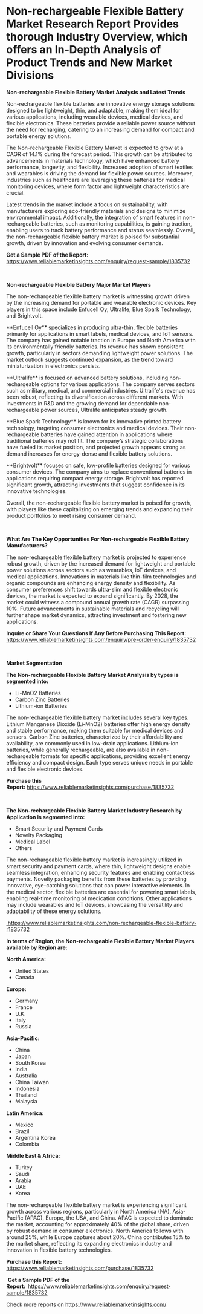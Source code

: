 <p><h1>Non-rechargeable Flexible Battery Market Research Report Provides thorough Industry Overview, which offers an In-Depth Analysis of Product Trends and New Market Divisions</h1></p><p><strong>Non-rechargeable Flexible Battery Market Analysis and Latest Trends</strong></p>
<p><p>Non-rechargeable flexible batteries are innovative energy storage solutions designed to be lightweight, thin, and adaptable, making them ideal for various applications, including wearable devices, medical devices, and flexible electronics. These batteries provide a reliable power source without the need for recharging, catering to an increasing demand for compact and portable energy solutions.</p><p>The Non-rechargeable Flexible Battery Market is expected to grow at a CAGR of 14.1% during the forecast period. This growth can be attributed to advancements in materials technology, which have enhanced battery performance, longevity, and flexibility. Increased adoption of smart textiles and wearables is driving the demand for flexible power sources. Moreover, industries such as healthcare are leveraging these batteries for medical monitoring devices, where form factor and lightweight characteristics are crucial.</p><p>Latest trends in the market include a focus on sustainability, with manufacturers exploring eco-friendly materials and designs to minimize environmental impact. Additionally, the integration of smart features in non-rechargeable batteries, such as monitoring capabilities, is gaining traction, enabling users to track battery performance and status seamlessly. Overall, the non-rechargeable flexible battery market is poised for substantial growth, driven by innovation and evolving consumer demands.</p></p>
<p><strong>Get a Sample PDF of the Report:&nbsp;</strong> <a href="https://www.reliablemarketinsights.com/enquiry/request-sample/1835732?utm_campaign=2888&utm_medium=2&utm_source=Github&utm_content=ia&utm_term=26032025&utm_id=non-rechargeable-flexible-battery">https://www.reliablemarketinsights.com/enquiry/request-sample/1835732</a></p>
<p>&nbsp;</p>
<p><strong>Non-rechargeable Flexible Battery Major Market Players</strong></p>
<p><p>The non-rechargeable flexible battery market is witnessing growth driven by the increasing demand for portable and wearable electronic devices. Key players in this space include Enfucell Oy, Ultralife, Blue Spark Technology, and Brightvolt.</p><p>**Enfucell Oy** specializes in producing ultra-thin, flexible batteries primarily for applications in smart labels, medical devices, and IoT sensors. The company has gained notable traction in Europe and North America with its environmentally friendly batteries. Its revenue has shown consistent growth, particularly in sectors demanding lightweight power solutions. The market outlook suggests continued expansion, as the trend toward miniaturization in electronics persists.</p><p>**Ultralife** is focused on advanced battery solutions, including non-rechargeable options for various applications. The company serves sectors such as military, medical, and commercial industries. Ultralife's revenue has been robust, reflecting its diversification across different markets. With investments in R&D and the growing demand for dependable non-rechargeable power sources, Ultralife anticipates steady growth.</p><p>**Blue Spark Technology** is known for its innovative printed battery technology, targeting consumer electronics and medical devices. Their non-rechargeable batteries have gained attention in applications where traditional batteries may not fit. The company’s strategic collaborations have fueled its market position, and projected growth appears strong as demand increases for energy-dense and flexible battery solutions.</p><p>**Brightvolt** focuses on safe, low-profile batteries designed for various consumer devices. The company aims to replace conventional batteries in applications requiring compact energy storage. Brightvolt has reported significant growth, attracting investments that suggest confidence in its innovative technologies.</p><p>Overall, the non-rechargeable flexible battery market is poised for growth, with players like these capitalizing on emerging trends and expanding their product portfolios to meet rising consumer demand.</p></p>
<p>&nbsp;</p>
<p><strong>What Are The Key Opportunities For Non-rechargeable Flexible Battery Manufacturers?</strong></p>
<p><p>The non-rechargeable flexible battery market is projected to experience robust growth, driven by the increased demand for lightweight and portable power solutions across sectors such as wearables, IoT devices, and medical applications. Innovations in materials like thin-film technologies and organic compounds are enhancing energy density and flexibility. As consumer preferences shift towards ultra-slim and flexible electronic devices, the market is expected to expand significantly. By 2028, the market could witness a compound annual growth rate (CAGR) surpassing 10%. Future advancements in sustainable materials and recycling will further shape market dynamics, attracting investment and fostering new applications.</p></p>
<p><strong>Inquire or Share Your Questions If Any Before Purchasing This Report:</strong> <a href="https://www.reliablemarketinsights.com/enquiry/pre-order-enquiry/1835732?utm_campaign=2888&utm_medium=2&utm_source=Github&utm_content=ia&utm_term=26032025&utm_id=non-rechargeable-flexible-battery">https://www.reliablemarketinsights.com/enquiry/pre-order-enquiry/1835732</a></p>
<p>&nbsp;</p>
<p><strong>Market Segmentation</strong></p>
<p><strong>The Non-rechargeable Flexible Battery Market Analysis by types is segmented into:</strong></p>
<p><ul><li>Li-MnO2 Batteries</li><li>Carbon Zinc Batteries</li><li>Lithium-ion Batteries</li></ul></p>
<p><p>The non-rechargeable flexible battery market includes several key types. Lithium Manganese Dioxide (Li-MnO2) batteries offer high energy density and stable performance, making them suitable for medical devices and sensors. Carbon Zinc batteries, characterized by their affordability and availability, are commonly used in low-drain applications. Lithium-ion batteries, while generally rechargeable, are also available in non-rechargeable formats for specific applications, providing excellent energy efficiency and compact design. Each type serves unique needs in portable and flexible electronic devices.</p></p>
<p><strong>Purchase this Report:&nbsp;</strong><a href="https://www.reliablemarketinsights.com/purchase/1835732?utm_campaign=2888&utm_medium=2&utm_source=Github&utm_content=ia&utm_term=26032025&utm_id=non-rechargeable-flexible-battery">https://www.reliablemarketinsights.com/purchase/1835732</a></p>
<p>&nbsp;</p>
<p><strong>The Non-rechargeable Flexible Battery Market Industry Research by Application is segmented into:</strong></p>
<p><ul><li>Smart Security and Payment Cards</li><li>Novelty Packaging</li><li>Medical Label</li><li>Others</li></ul></p>
<p><p>The non-rechargeable flexible battery market is increasingly utilized in smart security and payment cards, where thin, lightweight designs enable seamless integration, enhancing security features and enabling contactless payments. Novelty packaging benefits from these batteries by providing innovative, eye-catching solutions that can power interactive elements. In the medical sector, flexible batteries are essential for powering smart labels, enabling real-time monitoring of medication conditions. Other applications may include wearables and IoT devices, showcasing the versatility and adaptability of these energy solutions.</p></p>
<p><a href="https://www.reliablemarketinsights.com/non-rechargeable-flexible-battery-r1835732?utm_campaign=2888&utm_medium=2&utm_source=Github&utm_content=ia&utm_term=26032025&utm_id=non-rechargeable-flexible-battery">&nbsp;https://www.reliablemarketinsights.com/non-rechargeable-flexible-battery-r1835732</a></p>
<p><strong>In terms of Region, the Non-rechargeable Flexible Battery Market Players available by Region are:</strong></p>
<p>
    <p> <strong> North America: </strong>
        <ul>
            <li>United States</li>
            <li>Canada</li>
        </ul>
        </p> 
    <p> <strong> Europe: </strong>
        <ul>
            <li>Germany</li>
            <li>France</li>
            <li>U.K.</li>
            <li>Italy</li>
            <li>Russia</li>
        </ul>
        </p> 
    <p> <strong> Asia-Pacific: </strong>
        <ul>
            <li>China</li>
            <li>Japan</li>
            <li>South Korea</li>
            <li>India</li>
            <li>Australia</li>
            <li>China Taiwan</li>
            <li>Indonesia</li>
            <li>Thailand</li>
            <li>Malaysia</li>
        </ul>
        </p> 
    <p> <strong> Latin America: </strong>
        <ul>
            <li>Mexico</li>
            <li>Brazil</li>
            <li>Argentina Korea</li>
            <li>Colombia</li>
        </ul>
        </p> 
    <p> <strong> Middle East & Africa: </strong>
        <ul>
            <li>Turkey</li>
            <li>Saudi</li>
            <li>Arabia</li>
            <li>UAE</li>
            <li>Korea</li>
        </ul>
    </p>
    </p>
<p><p>The non-rechargeable flexible battery market is experiencing significant growth across various regions, particularly in North America (NA), Asia-Pacific (APAC), Europe, the USA, and China. APAC is expected to dominate the market, accounting for approximately 40% of the global share, driven by robust demand in consumer electronics. North America follows with around 25%, while Europe captures about 20%. China contributes 15% to the market share, reflecting its expanding electronics industry and innovation in flexible battery technologies.</p></p>
<p><strong>Purchase this Report: </strong><a href="https://www.reliablemarketinsights.com/purchase/1835732?utm_campaign=2888&utm_medium=2&utm_source=Github&utm_content=ia&utm_term=26032025&utm_id=non-rechargeable-flexible-battery">https://www.reliablemarketinsights.com/purchase/1835732</a></p>
<p>&nbsp;<strong>Get a Sample PDF of the Report:&nbsp;&nbsp;</strong><a href="https://www.reliablemarketinsights.com/enquiry/request-sample/1835732?utm_campaign=2888&utm_medium=2&utm_source=Github&utm_content=ia&utm_term=26032025&utm_id=non-rechargeable-flexible-battery">https://www.reliablemarketinsights.com/enquiry/request-sample/1835732</a></p>
<p><strong></strong></p>
<p>Check more reports on <a href="https://www.reliablemarketinsights.com/?utm_campaign=2888&utm_medium=2&utm_source=Github&utm_content=ia&utm_term=26032025&utm_id=non-rechargeable-flexible-battery">https://www.reliablemarketinsights.com/</a></p>